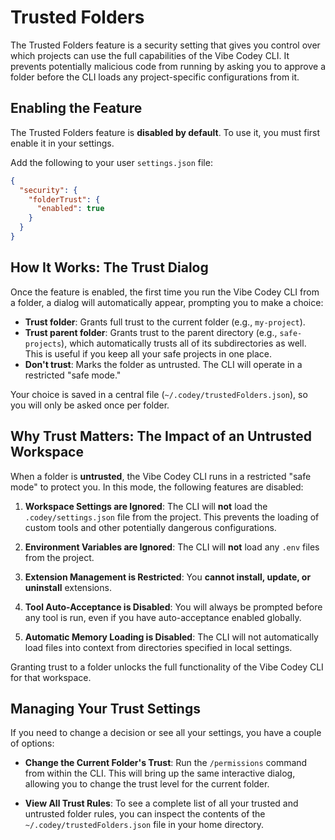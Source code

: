 # Trusted Folders

The Trusted Folders feature is a security setting that gives you control over which projects can use the full capabilities of the Vibe Codey CLI. It prevents potentially malicious code from running by asking you to approve a folder before the CLI loads any project-specific configurations from it.

## Enabling the Feature

The Trusted Folders feature is **disabled by default**. To use it, you must first enable it in your settings.

Add the following to your user `settings.json` file:

```json
{
  "security": {
    "folderTrust": {
      "enabled": true
    }
  }
}
```

## How It Works: The Trust Dialog

Once the feature is enabled, the first time you run the Vibe Codey CLI from a folder, a dialog will automatically appear, prompting you to make a choice:

- **Trust folder**: Grants full trust to the current folder (e.g., `my-project`).
- **Trust parent folder**: Grants trust to the parent directory (e.g., `safe-projects`), which automatically trusts all of its subdirectories as well. This is useful if you keep all your safe projects in one place.
- **Don't trust**: Marks the folder as untrusted. The CLI will operate in a restricted "safe mode."

Your choice is saved in a central file (`~/.codey/trustedFolders.json`), so you will only be asked once per folder.

## Why Trust Matters: The Impact of an Untrusted Workspace

When a folder is **untrusted**, the Vibe Codey CLI runs in a restricted "safe mode" to protect you. In this mode, the following features are disabled:

1.  **Workspace Settings are Ignored**: The CLI will **not** load the `.codey/settings.json` file from the project. This prevents the loading of custom tools and other potentially dangerous configurations.

2.  **Environment Variables are Ignored**: The CLI will **not** load any `.env` files from the project.

3.  **Extension Management is Restricted**: You **cannot install, update, or uninstall** extensions.

4.  **Tool Auto-Acceptance is Disabled**: You will always be prompted before any tool is run, even if you have auto-acceptance enabled globally.

5.  **Automatic Memory Loading is Disabled**: The CLI will not automatically load files into context from directories specified in local settings.

Granting trust to a folder unlocks the full functionality of the Vibe Codey CLI for that workspace.

## Managing Your Trust Settings

If you need to change a decision or see all your settings, you have a couple of options:

- **Change the Current Folder's Trust**: Run the `/permissions` command from within the CLI. This will bring up the same interactive dialog, allowing you to change the trust level for the current folder.

- **View All Trust Rules**: To see a complete list of all your trusted and untrusted folder rules, you can inspect the contents of the `~/.codey/trustedFolders.json` file in your home directory.
